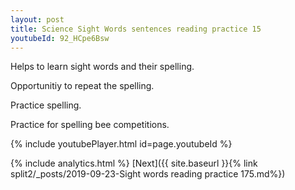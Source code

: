 ```yaml
---
layout: post
title: Science Sight Words sentences reading practice 15
youtubeId: 92_HCpe6Bsw
---
```

 
 
Helps to learn sight words and their spelling.

Opportunitiy to repeat the spelling. 

Practice spelling. 
 
Practice for spelling bee competitions. 
 
{% include youtubePlayer.html id=page.youtubeId %}
 
 
{% include analytics.html %} 
[Next]({{ site.baseurl }}{% link  split2/_posts/2019-09-23-Sight words reading practice 175.md%})
 
